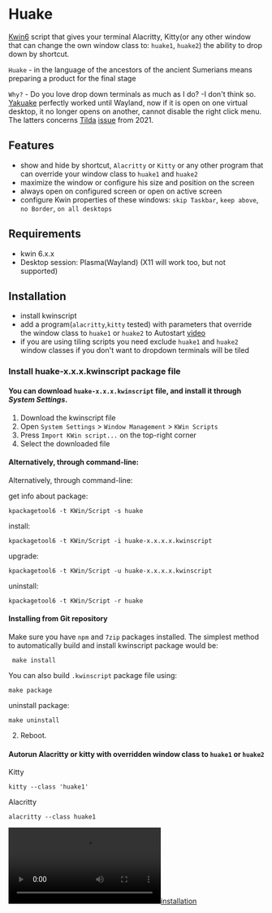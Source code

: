 # Huake

[Kwin6](https://en.wikipedia.org/wiki/KWin) script that gives your terminal Alacritty, Kitty(or any other window that can change the own window class to: `huake1`, `huake2`) the ability to drop down by shortcut.

`Huake` - in the language of the ancestors of the ancient Sumerians means preparing a product for the final stage

`Why?` - Do you love drop down terminals as much as I do? -I don't think so. [Yakuake](https://apps.kde.org/yakuake/) perfectly worked until Wayland, now if it is open on one virtual desktop, it no longer opens on another, cannot disable the right click menu. The latters concerns [Tilda](https://github.com/lanoxx/tilda) [issue](https://github.com/lanoxx/tilda/issues/473) from 2021.

## Features

- show and hide by shortcut, `Alacritty` or `Kitty` or any other program that can override your window class to `huake1` and `huake2`
- maximize the window or configure his size and position on the screen
- always open on configured screen or open on active screen
- configure Kwin properties of these windows: `skip Taskbar`, `keep above`, `no Border`, `on all desktops`

## Requirements

- kwin 6.x.x
- Desktop session: Plasma(Wayland) (X11 will work too, but not supported)

## Installation

- install kwinscript
- add a program(`alacritty`,`kitty` tested) with parameters that override the window class to `huake1` or `huake2` to Autostart [video](https://github.com/anametologin/huake/issues/1#issue-2754649047)
- if you are using tiling scripts you need exclude `huake1` and `huake2` window classes if you don't want to dropdown terminals will be tiled

### Install huake-x.x.x.kwinscript package file

#### You can download `huake-x.x.x.kwinscript` file, and install it through _System Settings_.

1.  Download the kwinscript file
2.  Open `System Settings` > `Window Management` > `KWin Scripts`
3.  Press `Import KWin script...` on the top-right corner
4.  Select the downloaded file

#### Alternatively, through command-line:

Alternatively, through command-line:

get info about package:

```
kpackagetool6 -t KWin/Script -s huake
```

install:

```
kpackagetool6 -t KWin/Script -i huake-x.x.x.x.kwinscript
```

upgrade:

```
kpackagetool6 -t KWin/Script -u huake-x.x.x.x.kwinscript
```

uninstall:

```
kpackagetool6 -t KWin/Script -r huake
```

#### Installing from Git repository

Make sure you have `npm` and `7zip` packages installed.
The simplest method to automatically build and install kwinscript package would be:

```
 make install
```

You can also build `.kwinscript` package file using:

```
make package
```

uninstall package:

```
make uninstall
```

2. Reboot.

#### Autorun Alacritty or kitty with overridden window class to `huake1` or `huake2`

Kitty

```
kitty --class 'huake1'
```

Alacritty

```
alacritty --class huake1
```

[![installation](media/installation_huake.mp4)](https://github.com/anametologin/huake/issues/1#issue-2754649047)

